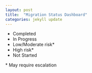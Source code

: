 ```yaml
---
layout: post
title:  "Migration Status Dashboard"
categories: jekyll update
---
```

<body>

<ul class="legend">
    <li><span class="status complete"></span> Completed</li>
    <li><span class="status in-progress"></span> In Progress </li>
    <li><span class="status low-risk"></span> Low/Moderate risk*</li>
    <li><span class="status high-risk"></span> High risk* </li>
    <li><span class="status not-started"></span> Not Started</li>
<!--     <li><span class="status not-applicable"></span> Not applicable</li>
 --></ul>

<p class="note">* May require escalation</p>
<table id="t01"> </table>

</body>



